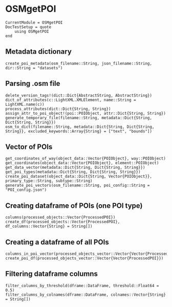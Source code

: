 # OSMgetPOI

```@meta
CurrentModule = OSMgetPOI
DocTestSetup = quote
    using OSMgetPOI
end
```

Metadata dictionary
-------------------
```@docs
create_poi_metadata(osm_filename::String, json_filename::String, dir::String = "datasets")
```

Parsing .osm file
-----------------
```@docs
delete_version_tags!(dict::Dict{AbstractString, AbstractString})
dict_of_attributes(c::LightXML.XMLElement, name::String = LightXML.name(c))
process_attributes(dict::Dict{String, String})
assign_attr_to_poi_object!(poi::POIObject, attr::Dict{String, String})
generate_temporary_file(filename::String, metadata::Dict{String, Dict{String, String}})
osm_to_dict(filename::String, metadata::Dict{String, Dict{String, String}}, excluded_keywords::Array{String} = ["text", "bounds"])
```


Vector of POIs
--------------
```@docs
get_coordinates_of_way(object_data::Vector{POIObject}, way::POIObject)
get_coordinates(object_data::Vector{POIObject}, element::POIObject)
get_data_vector(metadata::Dict{String, Dict{String, String}})
get_poi_types(metadata::Dict{String, Dict{String, String}})
create_poi_dataset(object_data::Dict{String, Vector{POIObject}}, primary_type::String, subtype::String)
generate_poi_vectors(osm_filename::String, poi_config::String = "POI_config.json")
```


Creating dataframe of POIs (one POI type)
-----------------------------------------
```@docs
columns(processed_objects::Vector{ProcessedPOI})
create_df(processed_objects::Vector{ProcessedPOI}, df_columns::Vector{String} = String[])
```

Creating a dataframe of all POIs
--------------------------------
```@docs
columns_in_poi_vector(processed_objects_vector::Vector{Vector{ProcessedPOI}})
create_poi_df(processed_objects_vector::Vector{Vector{ProcessedPOI}})
```

Filtering dataframe columns
---------------------------
```@docs
filter_columns_by_threshold(dframe::DataFrame, threshold::Float64 = 0.5)
filter_columns_by_colnames(dframe::DataFrame, colnames::Vector{String} = String[])
```